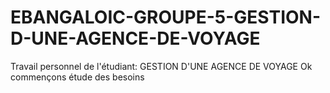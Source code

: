 # EBANGALOIC-GROUPE-5-GESTION-D-UNE-AGENCE-DE-VOYAGE
Travail personnel de l'étudiant: GESTION D'UNE AGENCE DE VOYAGE
Ok commençons étude des besoins
